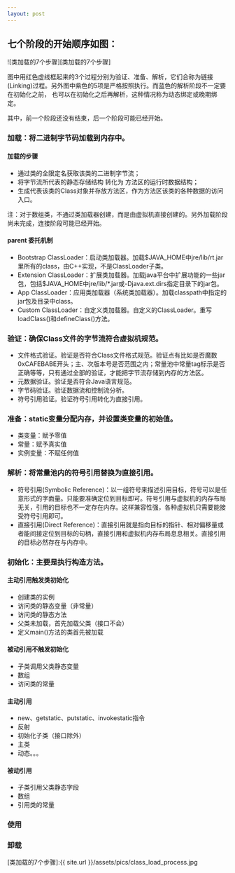 ```yaml
---
layout: post
---
```



## 七个阶段的开始顺序如图：

![类加载的7个步骤][类加载的7个步骤]

图中用红色虚线框起来的3个过程分别为验证、准备、解析，它们合称为链接(Linking)过程。另外图中紫色的5项是严格按照执行。而蓝色的解析阶段不一定要在初始化之前， 也可以在初始化之后再解析，这种情况称为动态绑定或晚期绑定。

其中，前一个阶段还没有结束，后一个阶段可能已经开始。

### 加载：将二进制字节码加载到内存中。

#### 加载的步骤

- 通过类的全限定名获取该类的二进制字节流；
- 将字节流所代表的静态存储结构 转化为 方法区的运行时数据结构；
- 生成代表该类的Class对象并存放方法区，作为方法区该类的各种数据的访问入口。

注：对于数组类，不通过类加载器创建，而是由虚拟机直接创建的。另外加载阶段尚未完成，连接阶段可能已经开始。

#### parent 委托机制

- Bootstrap ClassLoader：启动类加载器。加载$JAVA_HOME中jre/lib/rt.jar里所有的class，由C++实现，不是ClassLoader子类。
- Extension ClassLoader：扩展类加载器。加载java平台中扩展功能的一些jar包，包括$JAVA_HOME中jre/lib/*.jar或-Djava.ext.dirs指定目录下的jar包。
- App ClassLoader：应用类加载器（系统类加载器）。加载classpath中指定的jar包及目录中class。
- Custom ClassLoader：自定义类加载器。自定义的ClassLoader。重写loadClass()和defineClass()方法。

### 验证：确保Class文件的字节流符合虚拟机规范。

- 文件格式验证。验证是否符合Class文件格式规范。验证点有比如是否魔数0xCAFEBABE开头；主、次版本号是否范围之内；常量池中常量tag标示是否正确等等，只有通过全部的验证，才能把字节流存储到内存的方法区。
- 元数据验证。验证是否符合Java语言规范。
- 字节码验证。验证数据流和控制流分析。
- 符号引用验证。验证符号引用转化为直接引用。

### 准备：static变量分配内存，并设置类变量的初始值。

- 类变量：赋予零值
- 常量：赋予真实值
- 实例变量：不赋任何值

### 解析：将常量池内的符号引用替换为直接引用。

- 符号引用(Symbolic Reference)：以一组符号来描述引用目标，符号可以是任意形式的字面量。只能要准确定位到目标即可。符号引用与虚拟机的内存布局无关，引用的目标也不一定存在内存。这样兼容性强，各种虚拟机只需要能接受符号引用即可。
- 直接引用(Direct Reference)：直接引用就是指向目标的指针、相对偏移量或者能间接定位到目标的句柄，直接引用和虚拟机内存布局息息相关。直接引用的目标必然存在与内存中。

### 初始化：主要是执行构造方法。

#### 主动引用触发类初始化

- 创建类的实例
- 访问类的静态变量（非常量）
- 访问类的静态方法
- 父类未加载，首先加载父类（接口不会）
- 定义main()方法的类首先被加载

#### 被动引用不触发初始化

- 子类调用父类静态变量
- 数组
- 访问类的常量

#### 主动引用

- new、getstatic、putstatic、invokestatic指令
- 反射
- 初始化子类（接口除外）
- 主类
- 动态。。。

#### 被动引用

- 子类引用父类静态字段
- 数组
- 引用类的常量

### 使用

### 卸载






[类加载的7个步骤]:{{ site.url }}/assets/pics/class_load_process.jpg